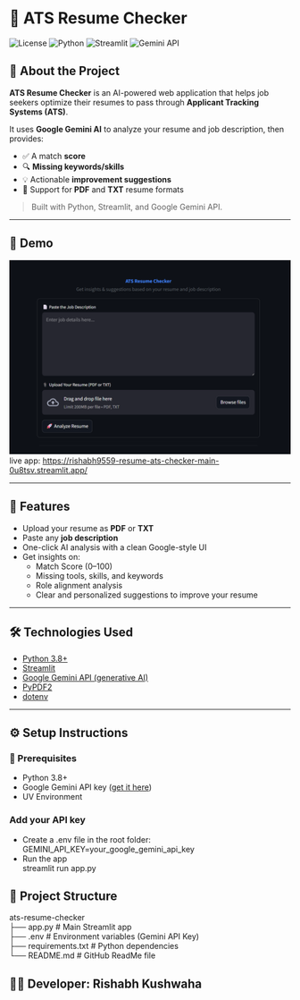 # 📝 ATS Resume Checker

![License](https://img.shields.io/badge/license-MIT-green)
![Python](https://img.shields.io/badge/python-3.8%2B-blue)
![Streamlit](https://img.shields.io/badge/built%20with-Streamlit-orange)
![Gemini API](https://img.shields.io/badge/Google-Gemini%20API-blue)

## 🚀 About the Project

**ATS Resume Checker** is an AI-powered web application that helps job seekers optimize their resumes to pass through **Applicant Tracking Systems (ATS)**.

It uses **Google Gemini AI** to analyze your resume and job description, then provides:

- ✅ A match **score**
- 🔍 **Missing keywords/skills**
- 💡 Actionable **improvement suggestions**
- 📄 Support for **PDF** and **TXT** resume formats

> Built with Python, Streamlit, and Google Gemini API.

---

## 📸 Demo

![ATS Resume Checker UI](homepage.png) <br>
live app: https://rishabh9559-resume-ats-checker-main-0u8tsv.streamlit.app/

---

## 🧠 Features

- Upload your resume as **PDF** or **TXT**
- Paste any **job description**
- One-click AI analysis with a clean Google-style UI
- Get insights on:
  - Match Score (0–100)
  - Missing tools, skills, and keywords
  - Role alignment analysis
  - Clear and personalized suggestions to improve your resume

---

## 🛠️ Technologies Used

- [Python 3.8+](https://www.python.org/)
- [Streamlit](https://streamlit.io/)
- [Google Gemini API (generative AI)](https://ai.google.dev/)
- [PyPDF2](https://pypi.org/project/PyPDF2/)
- [dotenv](https://pypi.org/project/python-dotenv/)

---

## ⚙️ Setup Instructions

### 🔐 Prerequisites
- Python 3.8+
- Google Gemini API key ([get it here](https://makersuite.google.com/app))
- UV Environment

### Add your API key
- Create a .env file in the root folder:
   <br> GEMINI_API_KEY=your_google_gemini_api_key
- Run the app
    <br> streamlit run app.py
## 📂 Project Structure
ats-resume-checker<br>
├── app.py                 # Main Streamlit app <br>
├── .env                   # Environment variables (Gemini API Key) <br>
├── requirements.txt       # Python dependencies <br>
└── README.md              # GitHub ReadMe file <br>


## 🧑‍💻 Developer: Rishabh Kushwaha
